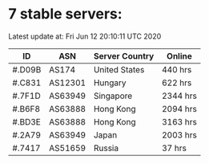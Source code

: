 # 7 stable servers:

Latest update at: Fri Jun 12 20:10:11 UTC 2020

| ID | ASN | Server Country | Online |
| -- | --- | -------------- | ------ |
| #.D09B | AS174 | United States | 440 hrs |
| #.C831 | AS12301 | Hungary | 622 hrs |
| #.7F1D | AS63949 | Singapore | 2344 hrs |
| #.B6F8 | AS63888 | Hong Kong | 2094 hrs |
| #.BD3E | AS63888 | Hong Kong | 3163 hrs |
| #.2A79 | AS63949 | Japan | 2003 hrs |
| #.7417 | AS51659 | Russia | 37 hrs |

